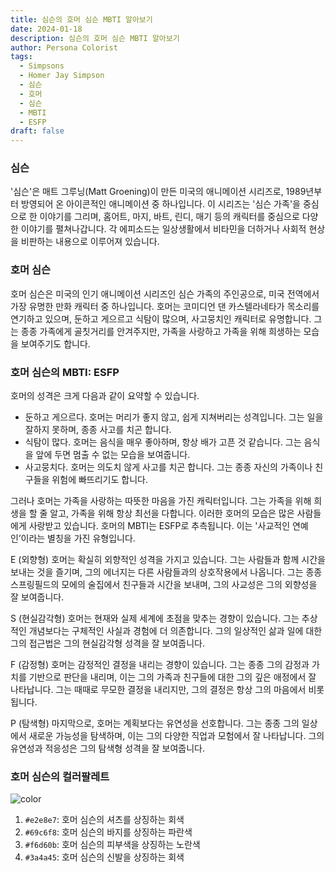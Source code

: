 ```yaml
---
title: 심슨의 호머 심슨 MBTI 알아보기
date: 2024-01-18
description: 심슨의 호머 심슨 MBTI 알아보기
author: Persona Colorist
tags:
  - Simpsons
  - Homer Jay Simpson
  - 심슨
  - 호머
  - 심슨
  - MBTI
  - ESFP
draft: false
---
```

### 심슨
'심슨'은 매트 그루닝(Matt Groening)이 만든 미국의 애니메이션 시리즈로, 1989년부터 방영되어 온 아이콘적인 애니메이션 중 하나입니다.
이 시리즈는 '심슨 가족'을 중심으로 한 이야기를 그리며, 홈어트, 마지, 바트, 린디, 매기 등의 캐릭터를 중심으로 다양한 이야기를 펼쳐나갑니다. 각 에피소드는 일상생활에서 비타민을 더하거나 사회적 현상을 비판하는 내용으로 이루어져 있습니다.

### 호머 심슨
호머 심슨은 미국의 인기 애니메이션 시리즈인 심슨 가족의 주인공으로, 미국 전역에서 가장 유명한 만화 캐릭터 중 하나입니다.
호머는 코미디언 댄 카스텔라네타가 목소리를 연기하고 있으며, 둔하고 게으르고 식탐이 많으며, 사고뭉치인 캐릭터로 유명합니다. 그는 종종 가족에게 골칫거리를 안겨주지만, 가족을 사랑하고 가족을 위해 희생하는 모습을 보여주기도 합니다.

### 호머 심슨의 MBTI: ESFP
호머의 성격은 크게 다음과 같이 요약할 수 있습니다.

- 둔하고 게으르다. 호머는 머리가 좋지 않고, 쉽게 지쳐버리는 성격입니다. 그는 일을 잘하지 못하며, 종종 사고를 치곤 합니다.
- 식탐이 많다. 호머는 음식을 매우 좋아하며, 항상 배가 고픈 것 같습니다. 그는 음식을 앞에 두면 멈출 수 없는 모습을 보여줍니다.
- 사고뭉치다. 호머는 의도치 않게 사고를 치곤 합니다. 그는 종종 자신의 가족이나 친구들을 위험에 빠뜨리기도 합니다.

그러나 호머는 가족을 사랑하는 따뜻한 마음을 가진 캐릭터입니다. 그는 가족을 위해 희생을 할 줄 알고, 가족을 위해 항상 최선을 다합니다. 이러한 호머의 모습은 많은 사람들에게 사랑받고 있습니다.
호머의 MBTI는 ESFP로 추측됩니다. 이는 '사교적인 연예인’이라는 별칭을 가진 유형입니다.

E (외향형)
호머는 확실히 외향적인 성격을 가지고 있습니다. 그는 사람들과 함께 시간을 보내는 것을 즐기며, 그의 에너지는 다른 사람들과의 상호작용에서 나옵니다. 그는 종종 스프링필드의 모에의 술집에서 친구들과 시간을 보내며, 그의 사교성은 그의 외향성을 잘 보여줍니다.

S (현실감각형)
호머는 현재와 실제 세계에 초점을 맞추는 경향이 있습니다. 그는 추상적인 개념보다는 구체적인 사실과 경험에 더 의존합니다. 그의 일상적인 삶과 일에 대한 그의 접근법은 그의 현실감각형 성격을 잘 보여줍니다.

 F (감정형)
호머는 감정적인 결정을 내리는 경향이 있습니다. 그는 종종 그의 감정과 가치를 기반으로 판단을 내리며, 이는 그의 가족과 친구들에 대한 그의 깊은 애정에서 잘 나타납니다. 그는 때때로 무모한 결정을 내리지만, 그의 결정은 항상 그의 마음에서 비롯됩니다.

P (탐색형)
마지막으로, 호머는 계획보다는 유연성을 선호합니다. 그는 종종 그의 일상에서 새로운 가능성을 탐색하며, 이는 그의 다양한 직업과 모험에서 잘 나타납니다. 그의 유연성과 적응성은 그의 탐색형 성격을 잘 보여줍니다.

### 호머 심슨의 컬러팔레트

![color](https://i.imgur.com/hpshdfr.png#center)

1. `#e2e8e7`: 호머 심슨의 셔츠를 상징하는 회색
2. `#69c6f8`: 호머 심슨의 바지를 상징하는 파란색
3. `#f6d60b`: 호머 심슨의 피부색을 상징하는 노란색
4. `#3a4a45`: 호머 심슨의 신발을 상징하는 회색
